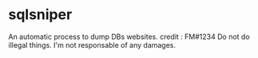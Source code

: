 # sqlsniper
An automatic process to dump DBs websites.
credit : FM#1234
Do not do illegal things. I'm not responsable of any damages.
